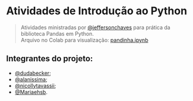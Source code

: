 # Atividades de Introdução ao Python

> Atividades ministradas por <a href="https://github.com/jeffersonchaves">@jeffersonchaves</a> para prática da biblioteca Pandas em Python. <br>
> Arquivo no Colab para visualização: <a href="https://colab.research.google.com/drive/1NgQh3b5jMzz5RS9ZYDiNnJybnhdDT3KB?usp=sharing">pandinha.ipynb</a>

## Integrantes do projeto:
<ul>           <li><a href="https://github.com/dudabecker">@dudabecker</a>; 
               <li><a href="https://github.com/alanissima">@alanissima</a>; 
               <li><a href="https://github.com/nicollytavassii">@nicollytavassii</a>; 
               <li><a href="https://github.com/Mariaehsb">@Mariaehsb</a>. 
</ul>
